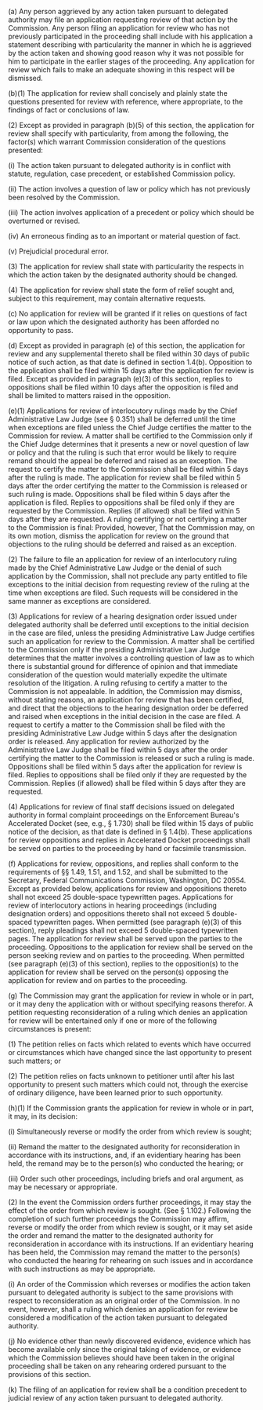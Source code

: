(a) Any person aggrieved by any action taken pursuant to delegated authority may file an application requesting review of that action by the Commission. Any person filing an application for review who has not previously participated in the proceeding shall include with his application a statement describing with particularity the manner in which he is aggrieved by the action taken and showing good reason why it was not possible for him to participate in the earlier stages of the proceeding. Any application for review which fails to make an adequate showing in this respect will be dismissed.

(b)(1) The application for review shall concisely and plainly state the questions presented for review with reference, where appropriate, to the findings of fact or conclusions of law.
                                    

(2) Except as provided in paragraph (b)(5) of this section, the application for review shall specify with particularity, from among the following, the factor(s) which warrant Commission consideration of the questions presented:

(i) The action taken pursuant to delegated authority is in conflict with statute, regulation, case precedent, or established Commission policy.

(ii) The action involves a question of law or policy which has not previously been resolved by the Commission.

(iii) The action involves application of a precedent or policy which should be overturned or revised.

(iv) An erroneous finding as to an important or material question of fact.

(v) Prejudicial procedural error.

(3) The application for review shall state with particularity the respects in which the action taken by the designated authority should be changed.

(4) The application for review shall state the form of relief sought and, subject to this requirement, may contain alternative requests.

(c) No application for review will be granted if it relies on questions of fact or law upon which the designated authority has been afforded no opportunity to pass.
                                    

(d) Except as provided in paragraph (e) of this section, the application for review and any supplemental thereto shall be filed within 30 days of public notice of such action, as that date is defined in section 1.4(b). Opposition to the application shall be filed within 15 days after the application for review is filed. Except as provided in paragraph (e)(3) of this section, replies to oppositions shall be filed within 10 days after the opposition is filed and shall be limited to matters raised in the opposition.

(e)(1) Applications for review of interlocutory rulings made by the Chief Administrative Law Judge (see § 0.351) shall be deferred until the time when exceptions are filed unless the Chief Judge certifies the matter to the Commission for review. A matter shall be certified to the Commission only if the Chief Judge determines that it presents a new or novel question of law or policy and that the ruling is such that error would be likely to require remand should the appeal be deferred and raised as an exception. The request to certify the matter to the Commission shall be filed within 5 days after the ruling is made. The application for review shall be filed within 5 days after the order certifying the matter to the Commission is released or such ruling is made. Oppositions shall be filed within 5 days after the application is filed. Replies to oppositions shall be filed only if they are requested by the Commission. Replies (if allowed) shall be filed within 5 days after they are requested. A ruling certifying or not certifying a matter to the Commission is final: Provided, however, That the Commission may, on its own motion, dismiss the application for review on the ground that objections to the ruling should be deferred and raised as an exception.

(2) The failure to file an application for review of an interlocutory ruling made by the Chief Administrative Law Judge or the denial of such application by the Commission, shall not preclude any party entitled to file exceptions to the initial decision from requesting review of the ruling at the time when exceptions are filed. Such requests will be considered in the same manner as exceptions are considered.

(3) Applications for review of a hearing designation order issued under delegated authority shall be deferred until exceptions to the initial decision in the case are filed, unless the presiding Administrative Law Judge certifies such an application for review to the Commission. A matter shall be certified to the Commission only if the presiding Administrative Law Judge determines that the matter involves a controlling question of law as to which there is substantial ground for difference of opinion and that immediate consideration of the question would materially expedite the ultimate resolution of the litigation. A ruling refusing to certify a matter to the Commission is not appealable. In addition, the Commission may dismiss, without stating reasons, an application for review that has been certified, and direct that the objections to the hearing designation order be deferred and raised when exceptions in the initial decision in the case are filed. A request to certify a matter to the Commission shall be filed with the presiding Administrative Law Judge within 5 days after the designation order is released. Any application for review authorized by the Administrative Law Judge shall be filed within 5 days after the order certifying the matter to the Commission is released or such a ruling is made. Oppositions shall be filed within 5 days after the application for review is filed. Replies to oppositions shall be filed only if they are requested by the Commission. Replies (if allowed) shall be filed within 5 days after they are requested.

(4) Applications for review of final staff decisions issued on delegated authority in formal complaint proceedings on the Enforcement Bureau's Accelerated Docket (see, e.g., § 1.730) shall be filed within 15 days of public notice of the decision, as that date is defined in § 1.4(b). These applications for review oppositions and replies in Accelerated Docket proceedings shall be served on parties to the proceeding by hand or facsimile transmission.

(f) Applications for review, oppositions, and replies shall conform to the requirements of §§ 1.49, 1.51, and 1.52, and shall be submitted to the Secretary, Federal Communications Commission, Washington, DC 20554. Except as provided below, applications for review and oppositions thereto shall not exceed 25 double-space typewritten pages. Applications for review of interlocutory actions in hearing proceedings (including designation orders) and oppositions thereto shall not exceed 5 double-spaced typewritten pages. When permitted (see paragraph (e)(3) of this section), reply pleadings shall not exceed 5 double-spaced typewritten pages. The application for review shall be served upon the parties to the proceeding. Oppositions to the application for review shall be served on the person seeking review and on parties to the proceeding. When permitted (see paragraph (e)(3) of this section), replies to the opposition(s) to the application for review shall be served on the person(s) opposing the application for review and on parties to the proceeding.

(g) The Commission may grant the application for review in whole or in part, or it may deny the application with or without specifying reasons therefor. A petition requesting reconsideration of a ruling which denies an application for review will be entertained only if one or more of the following circumstances is present:

(1) The petition relies on facts which related to events which have occurred or circumstances which have changed since the last opportunity to present such matters; or

(2) The petition relies on facts unknown to petitioner until after his last opportunity to present such matters which could not, through the exercise of ordinary diligence, have been learned prior to such opportunity.

(h)(1) If the Commission grants the application for review in whole or in part, it may, in its decision:

(i) Simultaneously reverse or modify the order from which review is sought;

(ii) Remand the matter to the designated authority for reconsideration in accordance with its instructions, and, if an evidentiary hearing has been held, the remand may be to the person(s) who conducted the hearing; or

(iii) Order such other proceedings, including briefs and oral argument, as may be necessary or appropriate.

(2) In the event the Commission orders further proceedings, it may stay the effect of the order from which review is sought. (See § 1.102.) Following the completion of such further proceedings the Commission may affirm, reverse or modify the order from which review is sought, or it may set aside the order and remand the matter to the designated authority for reconsideration in accordance with its instructions. If an evidentiary hearing has been held, the Commission may remand the matter to the person(s) who conducted the hearing for rehearing on such issues and in accordance with such instructions as may be appropriate.
                                    

(i) An order of the Commission which reverses or modifies the action taken pursuant to delegated authority is subject to the same provisions with respect to reconsideration as an original order of the Commission. In no event, however, shall a ruling which denies an application for review be considered a modification of the action taken pursuant to delegated authority.

(j) No evidence other than newly discovered evidence, evidence which has become available only since the original taking of evidence, or evidence which the Commission believes should have been taken in the original proceeding shall be taken on any rehearing ordered pursuant to the provisions of this section.

(k) The filing of an application for review shall be a condition precedent to judicial review of any action taken pursuant to delegated authority.

